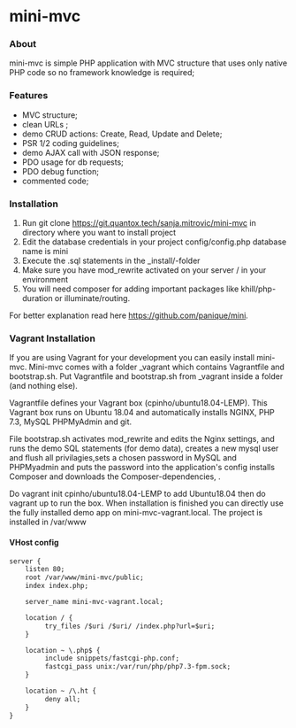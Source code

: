 # mini-mvc

### About

mini-mvc is simple PHP application with MVC structure that uses only native PHP code so no framework knowledge is required;

### Features

- MVC structure;
- clean URLs ;
- demo CRUD actions: Create, Read, Update and Delete;
- PSR 1/2 coding guidelines;
- demo AJAX call with JSON response;
- PDO usage for db requests;
- PDO debug function;
- commented code;

### Installation

1. Run git clone https://git.quantox.tech/sanja.mitrovic/mini-mvc in directory where you want to install project
2. Edit the database credentials in your project config/config.php database name is mini
3. Execute the .sql statements in the _install/-folder
4. Make sure you have mod_rewrite activated on your server / in your environment
5. You will need composer for adding important packages like khill/php-duration or illuminate/routing.

For better explanation read here https://github.com/panique/mini.

### Vagrant Installation
If you are using Vagrant for your development you can easily install mini-mvc.
Mini-mvc comes with a folder _vagrant which contains Vagrantfile and bootstrap.sh.
Put Vagrantfile and bootstrap.sh from _vagrant inside a folder (and nothing else).

Vagrantfile defines your Vagrant box (cpinho/ubuntu18.04-LEMP).
This Vagrant box runs on Ubuntu 18.04 and automatically installs NGINX, PHP 7.3, MySQL PHPMyAdmin and git.

File bootstrap.sh activates mod_rewrite and edits the Nginx settings, and runs the demo SQL statements (for demo data),
creates a new mysql user and flush all privilagies,sets a chosen password in MySQL and PHPMyadmin
and puts the password into the application's config installs Composer and downloads the Composer-dependencies, .

Do vagrant init cpinho/ubuntu18.04-LEMP to add Ubuntu18.04 then do vagrant up to run the box.
When installation is finished you can directly use the fully installed demo app on mini-mvc-vagrant.local.
The project is installed in /var/www

#### VHost config
```html
server {
    listen 80;
    root /var/www/mini-mvc/public;
    index index.php;

    server_name mini-mvc-vagrant.local;

    location / {
         try_files /$uri /$uri/ /index.php?url=$uri;
    }

    location ~ \.php$ {
         include snippets/fastcgi-php.conf;
         fastcgi_pass unix:/var/run/php/php7.3-fpm.sock;
    }

    location ~ /\.ht {
         deny all;
    }
}
```
